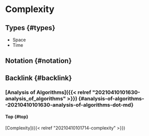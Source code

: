 # Complexity


## Types {#types}

-   Space
-   Time


## Notation {#notation}


## Backlink {#backlink}


### [Analysis of Algorithms]({{< relref "20210410101630-analysis_of_algorithms" >}}) {#analysis-of-algorithms--20210410101630-analysis-of-algorithms-dot-md}


#### Top {#top}

[Complexity]({{< relref "20210410101714-complexity" >}})

